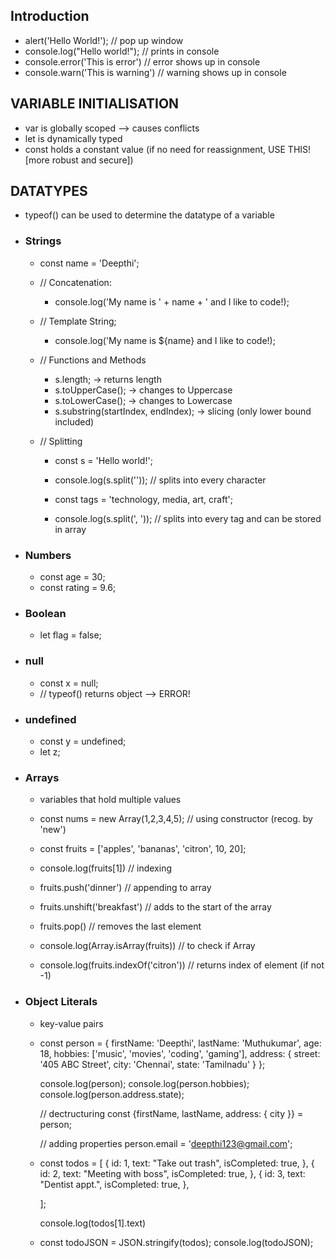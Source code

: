 ## Introduction

- alert('Hello World!'); // pop up window
- console.log("Hello world!"); // prints in console
- console.error('This is error') // error shows up in console
- console.warn('This is warning') // warning shows up in console

## VARIABLE INITIALISATION

- var is globally scoped --> causes conflicts
- let is dynamically typed
- const holds a constant value (if no need for reassignment, USE THIS! [more robust and secure])

## DATATYPES

- typeof() can be used to determine the datatype of a variable

- ### Strings

  - const name = 'Deepthi';
  - // Concatenation:

    - console.log('My name is ' + name + ' and I like to code!);

  - // Template String;

    - console.log('My name is ${name} and I like to code!);

  - // Functions and Methods

    - s.length; -> returns length
    - s.toUpperCase(); -> changes to Uppercase
    - s.toLowerCase(); -> changes to Lowercase
    - s.substring(startIndex, endIndex); -> slicing (only lower bound included)

  - // Splitting

    - const s = 'Hello world!';
    - console.log(s.split('')); // splits into every character

    - const tags = 'technology, media, art, craft';
    - console.log(s.split(', ')); // splits into every tag and can be stored in array

- ### Numbers

  - const age = 30;
  - const rating = 9.6;

- ### Boolean

  - let flag = false;

- ### null

  - const x = null;
  - // typeof() returns object --> ERROR!

- ### undefined

  - const y = undefined;
  - let z;

- ### Arrays

  - variables that hold multiple values

  - const nums = new Array(1,2,3,4,5); // using constructor (recog. by 'new')
  - const fruits = ['apples', 'bananas', 'citron', 10, 20];

  - console.log(fruits[1]) // indexing

  - fruits.push('dinner') // appending to array

  - fruits.unshift('breakfast') // adds to the start of the array

  - fruits.pop() // removes the last element

  - console.log(Array.isArray(fruits)) // to check if Array

  - console.log(fruits.indexOf('citron')) // returns index of element (if not -1)

- ### Object Literals

  - key-value pairs

  - const person = {
      firstName: 'Deepthi',
      lastName: 'Muthukumar',
      age: 18,
      hobbies: ['music', 'movies', 'coding', 'gaming'],
      address: {
              street: '405 ABC Street',
              city: 'Chennai',
              state: 'Tamilnadu'
          }
      };

      console.log(person);
      console.log(person.hobbies);
      console.log(person.address.state);

    // dectructuring
      const {firstName, lastName, address: { city }} = person;

    // adding properties
      person.email = 'deepthi123@gmail.com';

  - const todos = [
        {
            id: 1,
            text: "Take out trash",
            isCompleted: true,
        },
        {
            id: 2,
            text: "Meeting with boss",
            isCompleted: true,
        },
        {
            id: 3,
            text: "Dentist appt.",
            isCompleted: true,
        },

    ];

    console.log(todos[1].text)

  - const todoJSON = JSON.stringify(todos);
    console.log(todoJSON);



